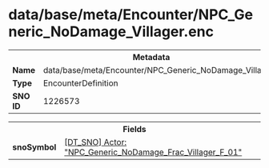 <h1>data/base/meta/Encounter/NPC_Generic_NoDamage_Villager.enc</h1><table><tr><th colspan="100%">Metadata</th></tr><tr><td><b>Name</b></td><td>data/base/meta/Encounter/NPC_Generic_NoDamage_Villager.enc</td></tr><tr><td><b>Type</b></td><td>EncounterDefinition</td></tr><tr><td><b>SNO ID</b></td><td>1226573</td></tr></table>

<table><tr><th colspan="100%">Fields</th></tr><tr><td><b>snoSymbol</b></td><td><a href="..\Actor\NPC_Generic_NoDamage_Frac_Villager_F_01.acr.md">[DT_SNO] Actor: "NPC_Generic_NoDamage_Frac_Villager_F_01"</a></td></tr></table>

